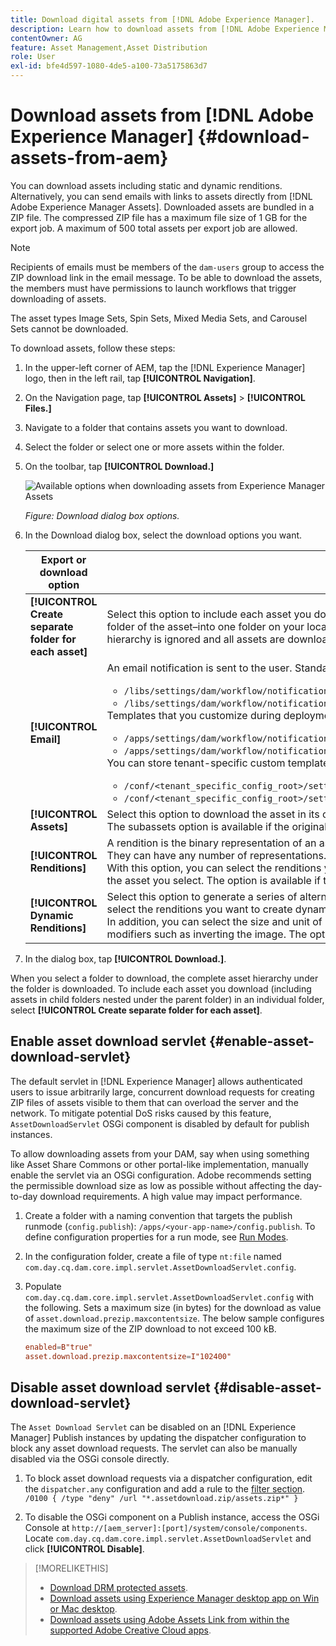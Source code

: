 ```yaml
---
title: Download digital assets from [!DNL Adobe Experience Manager].
description: Learn how to download assets from [!DNL Adobe Experience Manager] and enable or disable the download functionality.
contentOwner: AG
feature: Asset Management,Asset Distribution
role: User
exl-id: bfe4d597-1080-4de5-a100-73a5175863d7
---
```

# Download assets from [!DNL Adobe Experience Manager] {#download-assets-from-aem}

You can download assets including static and dynamic renditions. Alternatively, you can send emails with links to assets directly from [!DNL Adobe Experience Manager Assets]. Downloaded assets are bundled in a ZIP file. The compressed ZIP file has a maximum file size of 1 GB for the export job. A maximum of 500 total assets per export job are allowed.

>[!NOTE]
>
>Recipients of emails must be members of the `dam-users` group to access the ZIP download link in the email message. To be able to download the assets, the members must have permissions to launch workflows that trigger downloading of assets.

The asset types Image Sets, Spin Sets, Mixed Media Sets, and Carousel Sets cannot be downloaded.

To download assets, follow these steps:

1. In the upper-left corner of AEM, tap the [!DNL Experience Manager] logo, then in the left rail, tap **[!UICONTROL Navigation]**.
1. On the Navigation page, tap **[!UICONTROL Assets]** > **[!UICONTROL Files.]**
1. Navigate to a folder that contains assets you want to download.
1. Select the folder or select one or more assets within the folder.
1. On the toolbar, tap **[!UICONTROL Download.]**

   ![Available options when downloading assets from Experience Manager Assets](/help/assets/assets/asset_download_dialog.png)

   *Figure: Download dialog box options.*

1. In the Download dialog box, select the download options you want.

   | Export or download option | Description |
   |---|---|
   | **[!UICONTROL Create separate folder for each asset]** | Select this option to include each asset you download&ndash;including assets in child folders nested under the parent folder of the asset&ndash;into one folder on your local computer. When this option is not select, by default, the folder hierarchy is ignored and all assets are downloaded into one folder in your local computer. |
   | **[!UICONTROL Email]** | An email notification is sent to the user. Standard emails templates are available at the following locations:<ul><li>`/libs/settings/dam/workflow/notification/email/downloadasset`.</li><li>`/libs/settings/dam/workflow/notification/email/transientworkflowcompleted`.</li></ul> Templates that you customize during deployment are available at the following locations: <ul><li>`/apps/settings/dam/workflow/notification/email/downloadasset`.</li><li>`/apps/settings/dam/workflow/notification/email/transientworkflowcompleted`.</li></ul>You can store tenant-specific custom templates at the following locations:<ul><li>`/conf/<tenant_specific_config_root>/settings/dam/workflow/notification/email/downloadasset`.</li><li>`/conf/<tenant_specific_config_root>/settings/dam/workflow/notification/email/transientworkflowcompleted`.</li></ul> |
   | **[!UICONTROL Assets]** | Select this option to download the asset in its original form without any renditions.<br>The subassets option is available if the original asset has subassets. |
   | **[!UICONTROL Renditions]** | A rendition is the binary representation of an asset. Assets have a primary representation - that of the uploaded file. They can have any number of representations. <br> With this option, you can select the renditions you want downloaded. The renditions that are available depend on the asset you select. The option is available if the asset has any renditions. |
   | **[!UICONTROL Dynamic Renditions]** | Select this option to generate a series of alternate renditions in real time. When you select this option, you also select the renditions you want to create dynamically by selecting from the [Image Preset](image-presets.md) list. <br>In addition, you can select the size and unit of measurement, format, color space, resolution, and any optional image modifiers such as inverting the image. The option is only available if you have [!DNL Dynamic Media] enabled.|

1. In the dialog box, tap **[!UICONTROL Download.]**.

When you select a folder to download, the complete asset hierarchy under the folder is downloaded. To include each asset you download (including assets in child folders nested under the parent folder) in an individual folder, select **[!UICONTROL Create separate folder for each asset]**.

## Enable asset download servlet {#enable-asset-download-servlet}

The default servlet in [!DNL Experience Manager] allows authenticated users to issue arbitrarily large, concurrent download requests for creating ZIP files of assets visible to them that can overload the server and the network. To mitigate potential DoS risks caused by this feature, `AssetDownloadServlet` OSGi component is disabled by default for publish instances.

To allow downloading assets from your DAM, say when using something like Asset Share Commons or other portal-like implementation, manually enable the servlet via an OSGi configuration. Adobe recommends setting the permissible download size as low as possible without affecting the day-to-day download requirements. A high value may impact performance.

1. Create a folder with a naming convention that targets the publish runmode (`config.publish`): `/apps/<your-app-name>/config.publish`. To define configuration properties for a run mode, see [Run Modes](/help/sites-deploying/configure-runmodes.md#defining-configuration-properties-for-a-run-mode).
1. In the configuration folder, create a file of type `nt:file` named `com.day.cq.dam.core.impl.servlet.AssetDownloadServlet.config`.
1. Populate `com.day.cq.dam.core.impl.servlet.AssetDownloadServlet.config` with the following. Sets a maximum size (in bytes) for the download as value of `asset.download.prezip.maxcontentsize`. The below sample configures the maximum size of the ZIP download to not exceed 100 kB.

   ```conf
   enabled=B"true"
   asset.download.prezip.maxcontentsize=I"102400"
   ```

## Disable asset download servlet {#disable-asset-download-servlet}

The `Asset Download Servlet` can be disabled on an [!DNL Experience Manager] Publish instances by updating the dispatcher configuration to block any asset download requests. The servlet can also be manually disabled via the OSGi console directly.

1. To block asset download requests via a dispatcher configuration, edit the `dispatcher.any` configuration and add a rule to the [filter section](https://experienceleague.adobe.com/docs/experience-manager-dispatcher/using/configuring/dispatcher-configuration.html#configuring-access-to-content-filter). `/0100 { /type "deny" /url "*.assetdownload.zip/assets.zip*" }`

1. To disable the OSGi component on a Publish instance, access the OSGi Console at `http://[aem_server]:[port]/system/console/components`. Locate `com.day.cq.dam.core.impl.servlet.AssetDownloadServlet` and click **[!UICONTROL Disable]**.

>[!MORELIKETHIS]
>
>* [Download DRM protected assets](drm.md).
>* [Download assets using Experience Manager desktop app on Win or Mac desktop](https://helpx.adobe.com/experience-manager/desktop-app/aem-desktop-app.html).
>* [Download assets using Adobe Assets Link from within the supported Adobe Creative Cloud apps](https://helpx.adobe.com/enterprise/using/manage-assets-using-adobe-asset-link.html).
